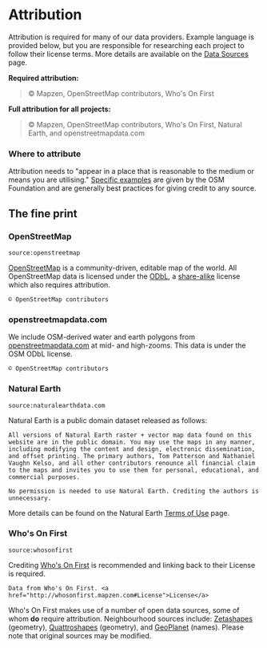 # Attribution

Attribution is required for many of our data providers. Example language is provided below, but you are responsible for researching each project to follow their license terms. More details are available on the [Data Sources](data-sources.md) page.

**Required attribution:**

>  © Mapzen, OpenStreetMap contributors, Who's On First

**Full attribution for all projects:**

>  © Mapzen, OpenStreetMap contributors, Who's On First, Natural Earth, and openstreetmapdata.com

### Where to attribute

Attribution needs to "appear in a place that is reasonable to the medium or means you are utilising." [Specific examples](http://wiki.osmfoundation.org/wiki/License#Where_to_put_it.3F) are given by the OSM Foundation and are generally best practices for giving credit to any source.

## The fine print

### OpenStreetMap

`source:openstreetmap`

[OpenStreetMap](https://www.openstreetmap.org/) is a community-driven, editable map of the world.  All OpenStreetMap data is licensed under the [ODbL](http://opendatacommons.org/licenses/odbl/), a [share-alike](https://en.wikipedia.org/wiki/Share-alike) license which also requires attribution.

```
© OpenStreetMap contributors
```


### openstreetmapdata.com

We include OSM-derived water and earth polygons from [openstreetmapdata.com](http://openstreetmapdata.com) at mid- and high-zooms. This data is under the OSM ODbL license.

```
© OpenStreetMap contributors
```


### Natural Earth

`source:naturalearthdata.com`

Natural Earth is a public domain dataset released as follows:

```
All versions of Natural Earth raster + vector map data found on this
website are in the public domain. You may use the maps in any manner,
including modifying the content and design, electronic dissemination,
and offset printing. The primary authors, Tom Patterson and Nathaniel
Vaughn Kelso, and all other contributors renounce all financial claim
to the maps and invites you to use them for personal, educational, and
commercial purposes.

No permission is needed to use Natural Earth. Crediting the authors is
unnecessary.
```

More details can be found on the Natural Earth [Terms of Use](http://www.naturalearthdata.com/about/terms-of-use/) page.


### Who's On First

`source:whosonfirst`

Crediting [Who's On First](http://whosonfirst.mapzen.com) is recommended and linking back to their License is required.

```
Data from Who's On First. <a href="http://whosonfirst.mapzen.com#License">License</a>
```

Who's On First makes use of a number of open data sources, some of whom **do** require attribution. Neighbourhood sources include: [Zetashapes](https://github.com/whosonfirst/whosonfirst-data/blob/master/LICENSE.md#zetashapes) (geometry), [Quattroshapes](https://github.com/whosonfirst/whosonfirst-data/blob/master/LICENSE.md#quattroshapes) (geometry), and [GeoPlanet](https://github.com/whosonfirst/whosonfirst-data/blob/master/LICENSE.md#geoplanet) (names). Please note that original sources may be modified.
